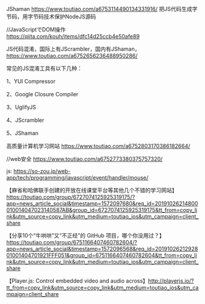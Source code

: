 JShaman
https://www.toutiao.com/a6753114490134331916/
把JS代码生成字节码，用字节码技术保护NodeJS源码


//JavaScriptでDOM操作
https://qiita.com/kouh/items/dfc14d25ccb4e50afe89


JS代码混淆，国际上有JScrambler，国内有JShaman，
https://www.toutiao.com/a6752656236488950286/

常见的JS混淆工具有以下几种：

1、YUI Compressor

2、Google Closure Compiler

3、UglifyJS

4、JScrambler

5、JShaman

高质量计算机学习网站
https://www.toutiao.com/a6752803170386182664/

//web安全
https://www.toutiao.com/a6752773380375757320/

js:
https://so-zou.jp/web-app/tech/programming/javascript/event/handler/mouse/

【麻省和哈佛联手创建的开放在线课堂平台等其他几个不错的学习网站】https://toutiao.com/group/6727074125925319175/?app=news_article_social&timestamp=1572097680&req_id=20191026214800010014047023140587AB&group_id=6727074125925319175&tt_from=copy_link&utm_source=copy_link&utm_medium=toutiao_ios&utm_campaign=client_share


【分享10个“牛哄哄”又“不正经”的 GitHub 项目，哪个你没用过？】https://toutiao.com/group/6751166407460782604/?app=news_article_social&timestamp=1572096568&req_id=2019102621292801001404701921FFF051&group_id=6751166407460782604&tt_from=copy_link&utm_source=copy_link&utm_medium=toutiao_ios&utm_campaign=client_share

【Player.js: Control embedded video and audio across】http://playerjs.io/?tt_from=copy_link&utm_source=copy_link&utm_medium=toutiao_ios&utm_campaign=client_share
